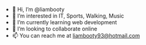 - 👋 Hi, I’m @liambooty
- 👀 I’m interested in IT, Sports, Walking, Music
- 🌱 I’m currently learning web development
- 💞️ I’m looking to collaborate online
- 📫 You can reach me at liambooty93@hotmail.com

<!---
liambooty/liambooty is a ✨ special ✨ repository because its `README.md` (this file) appears on your GitHub profile.
You can click the Preview link to take a look at your changes.
--->
